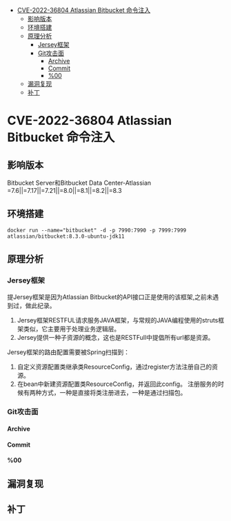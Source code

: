 - [CVE-2022-36804 Atlassian Bitbucket 命令注入](#cve-2022-36804-atlassian-bitbucket-命令注入)
  - [影响版本](#影响版本)
  - [环境搭建](#环境搭建)
  - [原理分析](#原理分析)
    - [Jersey框架](#jersey框架)
    - [Git攻击面](#git攻击面)
      - [Archive](#archive)
      - [Commit](#commit)
      - [%00](#00)
  - [漏洞复现](#漏洞复现)
  - [补丁](#补丁)
# CVE-2022-36804 Atlassian Bitbucket 命令注入
## 影响版本
Bitbucket  Server和Bitbucket Data Center-Atlassian
=7.6||=7.17||=7.21||=8.0||=8.1||=8.2||=8.3
## 环境搭建
`docker run --name="bitbucket" -d -p 7990:7990 -p 7999:7999 atlassian/bitbucket:8.3.0-ubuntu-jdk11`
## 原理分析
### Jersey框架
提Jersey框架是因为Atlassian Bitbucket的API接口正是使用的该框架,之前未遇到过，做此纪录。  
1. Jersey框架RESTFUL请求服务JAVA框架，与常规的JAVA编程使用的struts框架类似，它主要用于处理业务逻辑层。
2. Jersey提供一种子资源的概念，这也是RESTFull中提倡所有url都是资源。  

Jersey框架的路由配置需要被Spring扫描到：
1. 自定义资源配置类继承类ResourceConfig，通过register方法注册自己的资源。
2. 在bean中新建资源配置类ResourceConfig，并返回此config。
注册服务的时候有两种方式，一种是直接将类注册进去，一种是通过扫描包。

### Git攻击面
#### Archive 
#### Commit
#### %00
## 漏洞复现
## 补丁 